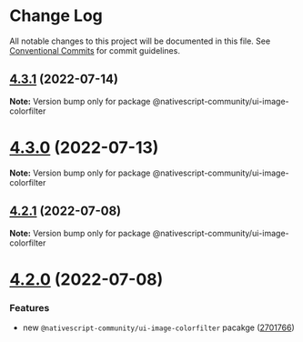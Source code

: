 # Change Log

All notable changes to this project will be documented in this file.
See [Conventional Commits](https://conventionalcommits.org) for commit guidelines.

## [4.3.1](https://github.com/nativescript-community/ui-image/compare/v4.3.0...v4.3.1) (2022-07-14)

**Note:** Version bump only for package @nativescript-community/ui-image-colorfilter





# [4.3.0](https://github.com/nativescript-community/ui-image/compare/v4.2.1...v4.3.0) (2022-07-13)

**Note:** Version bump only for package @nativescript-community/ui-image-colorfilter





## [4.2.1](https://github.com/nativescript-community/ui-image/compare/v4.2.0...v4.2.1) (2022-07-08)

**Note:** Version bump only for package @nativescript-community/ui-image-colorfilter





# [4.2.0](https://github.com/nativescript-community/ui-image/compare/v4.1.8...v4.2.0) (2022-07-08)


### Features

* new `@nativescript-community/ui-image-colorfilter` pacakge ([2701766](https://github.com/nativescript-community/ui-image/commit/27017668061e4ee988c45e068d709eff9b1a8f8c))

